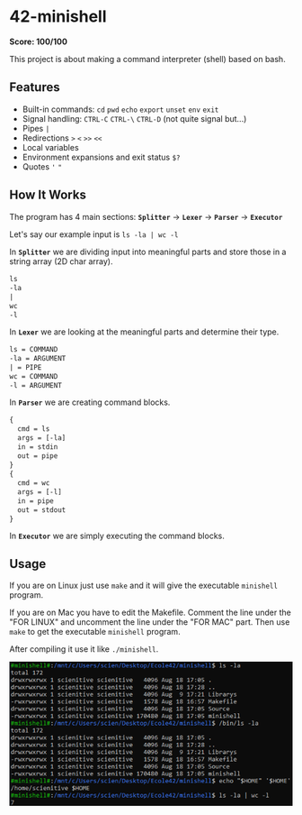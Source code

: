 # 42-minishell

**Score: 100/100**

This project is about making a command interpreter (shell) based on bash.

## Features

- Built-in commands: `cd` `pwd` `echo` `export` `unset` `env` `exit`
- Signal handling: `CTRL-C` `CTRL-\` `CTRL-D` (not quite signal but...)
- Pipes `|`
- Redirections `>` `<` `>>` `<<`
- Local variables
- Environment expansions and exit status `$?`
- Quotes `'` `"`

## How It Works

The program has 4 main sections: **`Splitter`** -> **`Lexer`** -> **`Parser`** -> **`Executor`**

Let's say our example input is `ls -la | wc -l`

In **`Splitter`** we are dividing input into meaningful parts and store those in a string array (2D char array).
```
ls
-la
|
wc
-l
```

In **`Lexer`** we are looking at the meaningful parts and determine their type.
```
ls = COMMAND
-la = ARGUMENT
| = PIPE
wc = COMMAND
-l = ARGUMENT
```

In **`Parser`** we are creating command blocks.
```
{
  cmd = ls
  args = [-la]
  in = stdin
  out = pipe
}
{
  cmd = wc
  args = [-l]
  in = pipe
  out = stdout
}
```

In **`Executor`** we are simply executing the command blocks.

## Usage

If you are on Linux just use `make` and it will give the executable `minishell` program.

If you are on Mac you have to edit the Makefile. Comment the line under the "FOR LINUX" and uncomment the line under the "FOR MAC" part. Then use `make` to get the executable `minishell` program.

After compiling it use it like `./minishell`.

![Visual](./Assets/minishell.png)
